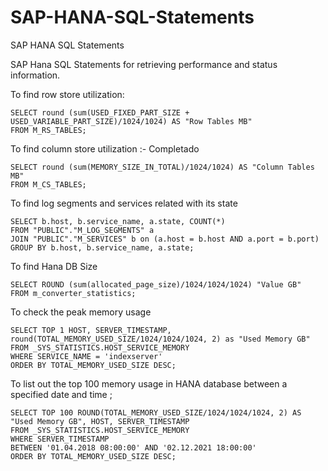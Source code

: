 # SAP-HANA-SQL-Statements
 SAP HANA SQL Statements

SAP Hana SQL Statements for retrieving performance and status information.

To find row  store utilization:

```
SELECT round (sum(USED_FIXED_PART_SIZE + USED_VARIABLE_PART_SIZE)/1024/1024) AS "Row Tables MB" 
FROM M_RS_TABLES;
```

To find column store utilization :- Completado

```
SELECT round (sum(MEMORY_SIZE_IN_TOTAL)/1024/1024) AS "Column Tables MB"  
FROM M_CS_TABLES;
```

To find log segments and services related with its state

```
SELECT b.host, b.service_name, a.state, COUNT(*) 
FROM "PUBLIC"."M_LOG_SEGMENTS" a 
JOIN "PUBLIC"."M_SERVICES" b on (a.host = b.host AND a.port = b.port) 
GROUP BY b.host, b.service_name, a.state;
```

To find Hana DB Size

```
SELECT ROUND (sum(allocated_page_size)/1024/1024/1024) "Value GB" 
FROM m_converter_statistics;
```

To check the peak memory usage

```
SELECT TOP 1 HOST, SERVER_TIMESTAMP, round(TOTAL_MEMORY_USED_SIZE/1024/1024/1024, 2) as "Used Memory GB" 
FROM _SYS_STATISTICS.HOST_SERVICE_MEMORY 
WHERE SERVICE_NAME = 'indexserver'
ORDER BY TOTAL_MEMORY_USED_SIZE DESC;
```

To list out the top 100 memory usage in HANA database between a specified date and time ;

```
SELECT TOP 100 ROUND(TOTAL_MEMORY_USED_SIZE/1024/1024/1024, 2) AS "Used Memory GB", HOST, SERVER_TIMESTAMP 
FROM _SYS_STATISTICS.HOST_SERVICE_MEMORY 
WHERE SERVER_TIMESTAMP 
BETWEEN '01.04.2018 08:00:00' AND '02.12.2021 18:00:00'
ORDER BY TOTAL_MEMORY_USED_SIZE DESC;
```
